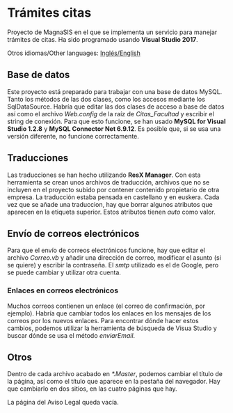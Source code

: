 # Trámites citas
Proyecto de MagnaSIS en el que se implementa un servicio para manejar trámites de citas. Ha sido programado usando **Visual Studio 2017**.

Otros idiomas/Other languages: [Inglés/English](README.en.md)

## Base de datos
Este proyecto está preparado para trabajar con una base de datos MySQL. Tanto los métodos de las dos clases, como los accesos mediante los SqlDataSource. Habría que editar las dos clases de acceso a base de datos así como el archivo *Web.config* de la raíz de *Citas_Facultad* y escribir el string de conexión.
Para que esto funcione, se han usado **MySQL for Visual Studio 1.2.8** y **MySQL Connector Net 6.9.12**. Es posible que, si se usa una versión diferente, no funcione correctamente.

## Traducciones
Las traducciones se han hecho utilizando **ResX Manager**. Con esta herramienta se crean unos archivos de traducción, archivos que no se incluyen en el proyecto subido por contener contenido propietario de otra empresa. La traducción estaba pensada en castellano y en euskera. Cada vez que se añade una traduccion, hay que borrar algunos atributos que aparecen en la etiqueta superior. Estos atributos tienen *auto* como valor.

## Envío de correos electrónicos
Para que el envío de correos electrónicos funcione, hay que editar el archivo *Correo.vb* y añadir una dirección de correo, modificar el asunto (si se quiere) y escribir la contraseña. El *smtp* utilizado es el de Google, pero se puede cambiar y utilizar otra cuenta.
### Enlaces en correos electrónicos
Muchos correos contienen un enlace (el correo de confirmación, por ejemplo). Habría que cambiar todos los enlaces en los mensajes de los correos por los nuevos enlaces. Para encontrar dónde hacer estos cambios, podemos utilizar la herramienta de búsqueda de Visua Studio y buscar dónde se usa el método *enviarEmail*.

## Otros
Dentro de cada archivo acabado en *\*.Master*, podemos cambiar el título de la página, así como el título que aparece en la pestaña del navegador. Hay que cambiarlo en dos sitios, en las cuatro páginas que hay.

La página del Aviso Legal queda vacía.
